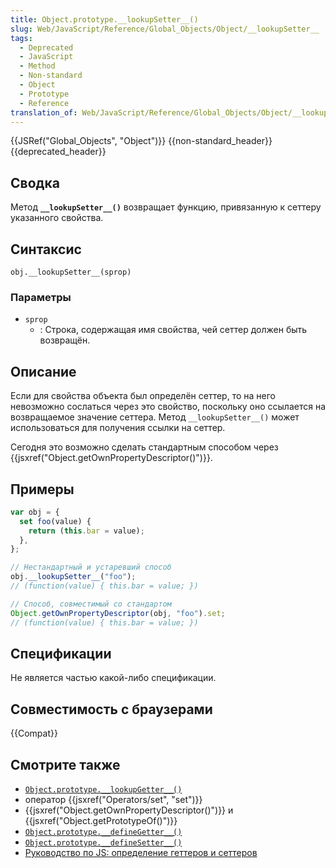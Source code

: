 ```yaml
---
title: Object.prototype.__lookupSetter__()
slug: Web/JavaScript/Reference/Global_Objects/Object/__lookupSetter__
tags:
  - Deprecated
  - JavaScript
  - Method
  - Non-standard
  - Object
  - Prototype
  - Reference
translation_of: Web/JavaScript/Reference/Global_Objects/Object/__lookupSetter__
---
```


{{JSRef("Global_Objects", "Object")}} {{non-standard_header}} {{deprecated_header}}

## Сводка

Метод **`__lookupSetter__()`** возвращает функцию, привязанную к сеттеру указанного свойства.

## Синтаксис

```
obj.__lookupSetter__(sprop)
```

### Параметры

- `sprop`
  - : Строка, содержащая имя свойства, чей сеттер должен быть возвращён.

## Описание

Если для свойства объекта был определён сеттер, то на него невозможно сослаться через это свойство, поскольку оно ссылается на возвращаемое значение сеттера. Метод `__lookupSetter__()` может использоваться для получения ссылки на сеттер.

Сегодня это возможно сделать стандартным способом через {{jsxref("Object.getOwnPropertyDescriptor()")}}.

## Примеры

```js
var obj = {
  set foo(value) {
    return (this.bar = value);
  },
};

// Нестандартный и устаревший способ
obj.__lookupSetter__("foo");
// (function(value) { this.bar = value; })

// Способ, совместимый со стандартом
Object.getOwnPropertyDescriptor(obj, "foo").set;
// (function(value) { this.bar = value; })
```

## Спецификации

Не является частью какой-либо спецификации.

## Совместимость с браузерами

{{Compat}}

## Смотрите также

- [`Object.prototype.__lookupGetter__()`](/ru/docs/Web/JavaScript/Reference/Global_Objects/Object/__lookupGetter__)
- оператор {{jsxref("Operators/set", "set")}}
- {{jsxref("Object.getOwnPropertyDescriptor()")}} и {{jsxref("Object.getPrototypeOf()")}}
- [`Object.prototype.__defineGetter__()`](/ru/docs/Web/JavaScript/Reference/Global_Objects/Object/__defineGetter__)
- [`Object.prototype.__defineSetter__()`](/ru/docs/Web/JavaScript/Reference/Global_Objects/Object/__defineSetter__)
- [Руководство по JS: определение геттеров и сеттеров](/ru/docs/Web/JavaScript/Guide_ru/Working_with_Objects#.D0.9E.D0.BF.D1.80.D0.B5.D0.B4.D0.B5.D0.BB.D0.B5.D0.BD.D0.B8.D0.B5_.D0.B3.D0.B5.D1.82.D1.82.D0.B5.D1.80.D0.BE.D0.B2_.D0.B8_.D1.81.D0.B5.D1.82.D1.82.D0.B5.D1.80.D0.BE.D0.B2)
